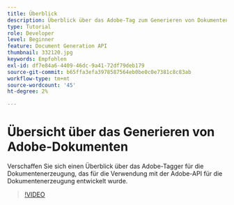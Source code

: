 ```yaml
---
title: Überblick
description: Überblick über das Adobe-Tag zum Generieren von Dokumenten, das für die Verwendung mit der Adobe-API zum Generieren von Dokumenten entwickelt wurde
type: Tutorial
role: Developer
level: Beginner
feature: Document Generation API
thumbnail: 332120.jpg
keywords: Empfohlen
exl-id: df7e84a6-4409-46dc-9a41-72df79deb179
source-git-commit: b65ffa3efa3978587564eb0be0c0e7381c8c83ab
workflow-type: tm+mt
source-wordcount: '45'
ht-degree: 2%

---
```


# Übersicht über das Generieren von Adobe-Dokumenten

Verschaffen Sie sich einen Überblick über das Adobe-Tagger für die Dokumentenerzeugung, das für die Verwendung mit der Adobe-API für die Dokumentenerzeugung entwickelt wurde.

>[!VIDEO](https://video.tv.adobe.com/v/332120?hidetitle=true)
